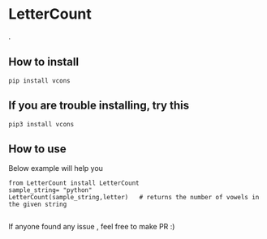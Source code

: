 # LetterCount


.

## How to install

```
pip install vcons
```
## If you are trouble installing, try this
```
pip3 install vcons
```
## How to use

Below example will help you

```
from LetterCount install LetterCount
sample_string= "python"
LetterCount(sample_string,letter)	# returns the number of vowels in the given string


```

If anyone found any issue , feel free to make PR :)
